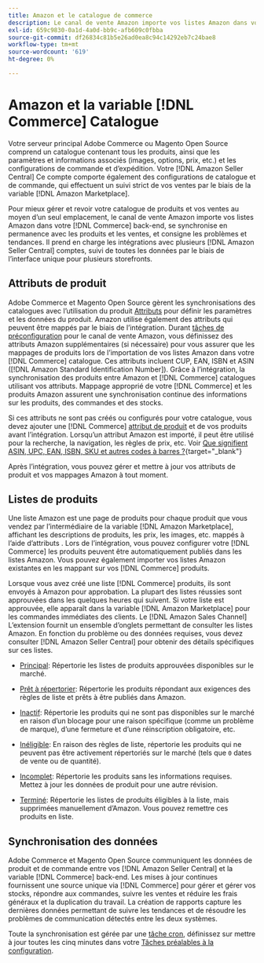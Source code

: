 ```yaml
---
title: Amazon et le catalogue de commerce
description: Le canal de vente Amazon importe vos listes Amazon dans votre serveur principal Commerce et se synchronise en permanence avec les produits et les ventes.
exl-id: 659c9830-0a1d-4a0d-bb9c-afb609c0fbba
source-git-commit: df26834c81b5e26ad0ea8c94c14292eb7c24bae8
workflow-type: tm+mt
source-wordcount: '619'
ht-degree: 0%

---
```


# Amazon et la variable [!DNL Commerce] Catalogue

Votre serveur principal Adobe Commerce ou Magento Open Source comprend un catalogue contenant tous les produits, ainsi que les paramètres et informations associés (images, options, prix, etc.) et les configurations de commande et d’expédition. Votre [!DNL Amazon Seller Central] Ce compte comporte également des configurations de catalogue et de commande, qui effectuent un suivi strict de vos ventes par le biais de la variable [!DNL Amazon Marketplace].

Pour mieux gérer et revoir votre catalogue de produits et vos ventes au moyen d’un seul emplacement, le canal de vente Amazon importe vos listes Amazon dans votre [!DNL Commerce] back-end, se synchronise en permanence avec les produits et les ventes, et consigne les problèmes et tendances. Il prend en charge les intégrations avec plusieurs [!DNL Amazon Seller Central] comptes, suivi de toutes les données par le biais de l’interface unique pour plusieurs storefronts.

## Attributs de produit

Adobe Commerce et Magento Open Source gèrent les synchronisations des catalogues avec l’utilisation du produit [Attributs](https://experienceleague.adobe.com/docs/commerce-admin/catalog/product-attributes/product-attributes.html) pour définir les paramètres et les données du produit. Amazon utilise également des attributs qui peuvent être mappés par le biais de l’intégration. Durant [tâches de préconfiguration](./amazon-pre-setup-tasks.md) pour le canal de vente Amazon, vous définissez des attributs Amazon supplémentaires (si nécessaire) pour vous assurer que les mappages de produits lors de l’importation de vos listes Amazon dans votre [!DNL Commerce] catalogue. Ces attributs incluent CUP, EAN, ISBN et ASIN ([!DNL Amazon Standard Identification Number]). Grâce à l’intégration, la synchronisation des produits entre Amazon et [!DNL Commerce] catalogues utilisant vos attributs. Mappage approprié de votre [!DNL Commerce] et les produits Amazon assurent une synchronisation continue des informations sur les produits, des commandes et des stocks.

Si ces attributs ne sont pas créés ou configurés pour votre catalogue, vous devez ajouter une [!DNL Commerce] [attribut de produit](https://experienceleague.adobe.com/docs/commerce-admin/catalog/product-attributes/product-attributes.html) et de vos produits avant l’intégration. Lorsqu’un attribut Amazon est importé, il peut être utilisé pour la recherche, la navigation, les règles de prix, etc. Voir [Que signifient ASIN, UPC, EAN, ISBN, SKU et autres codes à barres ?](https://sellerskills.com/multi-channel-operations/what-asin-upc-ean-isbn-sku-and-other-barcodes-mean/#what-is-isbn-number){target="_blank"}

Après l’intégration, vous pouvez gérer et mettre à jour vos attributs de produit et vos mappages Amazon à tout moment.

## Listes de produits

Une liste Amazon est une page de produits pour chaque produit que vous vendez par l’intermédiaire de la variable [!DNL Amazon Marketplace], affichant les descriptions de produits, les prix, les images, etc. mappés à l’aide d’attributs . Lors de l’intégration, vous pouvez configurer votre [!DNL Commerce] les produits peuvent être automatiquement publiés dans les listes Amazon. Vous pouvez également importer vos listes Amazon existantes en les mappant sur vos [!DNL Commerce] produits.

Lorsque vous avez créé une liste [!DNL Commerce] produits, ils sont envoyés à Amazon pour approbation. La plupart des listes réussies sont approuvées dans les quelques heures qui suivent. Si votre liste est approuvée, elle apparaît dans la variable [!DNL Amazon Marketplace] pour les commandes immédiates des clients. Le [!DNL Amazon Sales Channel] L’extension fournit un ensemble d’onglets permettant de consulter les listes Amazon. En fonction du problème ou des données requises, vous devez consulter [!DNL Amazon Seller Central] pour obtenir des détails spécifiques sur ces listes.

- [Principal](./active-listings.md): Répertorie les listes de produits approuvées disponibles sur le marché.

- [Prêt à répertorier](./ready-to-list.md): Répertorie les produits répondant aux exigences des règles de liste et prêts à être publiés dans Amazon.

- [Inactif](./inactive-listings.md): Répertorie les produits qui ne sont pas disponibles sur le marché en raison d’un blocage pour une raison spécifique (comme un problème de marque), d’une fermeture et d’une réinscription obligatoire, etc.

- [Inéligible](./ineligible-listings.md): En raison des règles de liste, répertorie les produits qui ne peuvent pas être activement répertoriés sur le marché (tels que `0` dates de vente ou de quantité).

- [Incomplet](./incomplete-listings.md): Répertorie les produits sans les informations requises. Mettez à jour les données de produit pour une autre révision.

- [Terminé](./ended-listings.md): Répertorie les listes de produits éligibles à la liste, mais supprimées manuellement d’Amazon. Vous pouvez remettre ces produits en liste.

## Synchronisation des données

Adobe Commerce et Magento Open Source communiquent les données de produit et de commande entre vos [!DNL Amazon Seller Central] et la variable [!DNL Commerce] back-end. Les mises à jour continues fournissent une source unique via [!DNL Commerce] pour gérer et gérer vos stocks, répondre aux commandes, suivre les ventes et réduire les frais généraux et la duplication du travail. La création de rapports capture les dernières données permettant de suivre les tendances et de résoudre les problèmes de communication détectés entre les deux systèmes.

Toute la synchronisation est gérée par une [tâche cron](https://experienceleague.adobe.com/docs/commerce-admin/systems/tools/cron.html), définissez sur mettre à jour toutes les cinq minutes dans votre [Tâches préalables à la configuration](./amazon-pre-setup-tasks.md).

